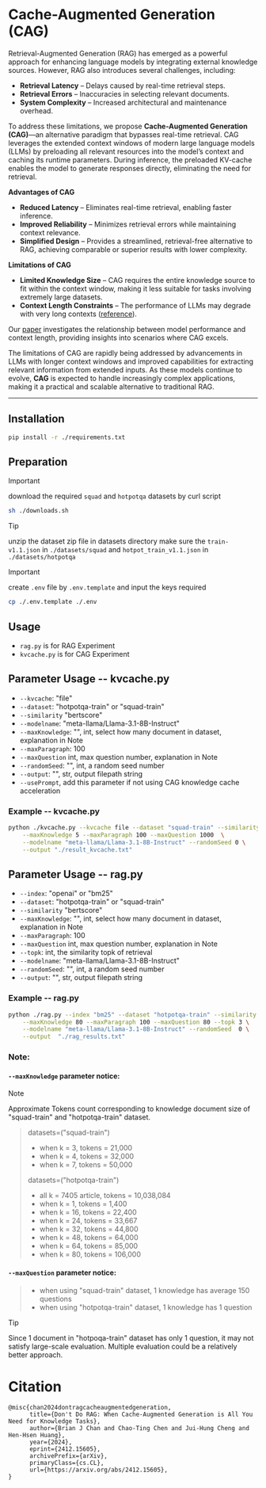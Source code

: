 # Cache-Augmented Generation (CAG)

Retrieval-Augmented Generation (RAG) has emerged as a powerful approach for enhancing language models by integrating external knowledge sources. However, RAG also introduces several challenges, including:  
- **Retrieval Latency** – Delays caused by real-time retrieval steps.  
- **Retrieval Errors** – Inaccuracies in selecting relevant documents.  
- **System Complexity** – Increased architectural and maintenance overhead.  

To address these limitations, we propose **Cache-Augmented Generation (CAG)**—an alternative paradigm that bypasses real-time retrieval. CAG leverages the extended context windows of modern large language models (LLMs) by preloading all relevant resources into the model’s context and caching its runtime parameters. During inference, the preloaded KV-cache enables the model to generate responses directly, eliminating the need for retrieval.  

**Advantages of CAG**  
- **Reduced Latency** – Eliminates real-time retrieval, enabling faster inference.  
- **Improved Reliability** – Minimizes retrieval errors while maintaining context relevance.  
- **Simplified Design** – Provides a streamlined, retrieval-free alternative to RAG, achieving comparable or superior results with lower complexity.  

**Limitations of CAG**  
- **Limited Knowledge Size** – CAG requires the entire knowledge source to fit within the context window, making it less suitable for tasks involving extremely large datasets.  
- **Context Length Constraints** – The performance of LLMs may degrade with very long contexts ([reference](https://arxiv.org/pdf/2404.02060v2)).  

Our [paper](https://arxiv.org/abs/2412.15605) investigates the relationship between model performance and context length, providing insights into scenarios where CAG excels.  

The limitations of CAG are rapidly being addressed by advancements in LLMs with longer context windows and improved capabilities for extracting relevant information from extended inputs. As these models continue to evolve, **CAG** is expected to handle increasingly complex applications, making it a practical and scalable alternative to traditional RAG.  

---

## Installation 
```bash
pip install -r ./requirements.txt
```

## Preparation
> [!IMPORTANT]  
> download the required `squad` and `hotpotqa` datasets by curl script
> ```bash
> sh ./downloads.sh
> ```

> [!TIP] 
> unzip the dataset zip file in datasets directory
> make sure the `train-v1.1.json` in `./datasets/squad` and `hotpot_train_v1.1.json` in `./datasets/hotpotqa`

> [!IMPORTANT]
> create `.env` file by `.env.template` and input the keys required
> ```bash
> cp ./.env.template ./.env
> ```

## Usage
- `rag.py` is for RAG Experiment
- `kvcache.py` is for CAG Experiment

## Parameter Usage -- kvcache.py
- `--kvcache`: "file"
- `--dataset`: "hotpotqa-train" or "squad-train"
- `--similarity` "bertscore"
- `--modelname`: "meta-llama/Llama-3.1-8B-Instruct"
- `--maxKnowledge`: "", int, select how many document in dataset, explanation in Note
- `--maxParagraph`: 100
- `--maxQuestion` int, max question number, explanation in Note
- `--randomSeed`: "", int, a random seed number
- `--output`: "", str, output filepath string
- `--usePrompt`, add this parameter if not using CAG knowledge cache acceleration 

### Example -- kvcache.py
```bash
python ./kvcache.py --kvcache file --dataset "squad-train" --similarity bertscore \
    --maxKnowledge 5 --maxParagraph 100 --maxQuestion 1000  \
    --modelname "meta-llama/Llama-3.1-8B-Instruct" --randomSeed 0 \
    --output "./result_kvcache.txt"
```

## Parameter Usage -- rag.py
- `--index`: "openai" or "bm25"
- `--dataset`: "hotpotqa-train" or "squad-train"
- `--similarity` "bertscore"
- `--maxKnowledge`: "", int, select how many document in dataset, explanation in Note
- `--maxParagraph`: 100
- `--maxQuestion` int, max question number, explanation in Note
- `--topk`: int, the similarity topk of retrieval
- `--modelname`: "meta-llama/Llama-3.1-8B-Instruct"
- `--randomSeed`: "", int, a random seed number
- `--output`: "", str, output filepath string

### Example -- rag.py
```bash
python ./rag.py --index "bm25" --dataset "hotpotqa-train" --similarity bertscore \
    --maxKnowledge 80 --maxParagraph 100 --maxQuestion 80 --topk 3 \
    --modelname "meta-llama/Llama-3.1-8B-Instruct" --randomSeed  0 \
    --output  "./rag_results.txt"
```

### Note:
#### `--maxKnowledge` parameter notice: 
> [!NOTE]
> Approximate Tokens count corresponding to knowledge document size of "squad-train" and "hotpotqa-train" dataset. 

> datasets=("squad-train")
> - when k = 3, tokens = 21,000
> - when k = 4, tokens = 32,000
> - when k = 7, tokens = 50,000
> 
> datasets=("hotpotqa-train")
> - all k = 7405 article, tokens = 10,038,084 
> - when k = 1, tokens = 1,400
> - when k = 16, tokens = 22,400
> - when k = 24, tokens = 33,667
> - when k = 32, tokens = 44,800
> - when k = 48, tokens = 64,000
> - when k = 64, tokens = 85,000
> - when k = 80, tokens = 106,000

#### `--maxQuestion` parameter notice:
> - when using "squad-train" dataset, 1 knowledge has average 150 questions
> - when using "hotpotqa-train" dataset, 1 knowledge has 1 question

> [!TIP]
> Since 1 document in "hotpoqa-train" dataset has only 1 question, it may not satisfy large-scale evaluation.
> Multiple evaluation could be a relatively better approach.
> 

# Citation
```
@misc{chan2024dontragcacheaugmentedgeneration,
      title={Don't Do RAG: When Cache-Augmented Generation is All You Need for Knowledge Tasks}, 
      author={Brian J Chan and Chao-Ting Chen and Jui-Hung Cheng and Hen-Hsen Huang},
      year={2024},
      eprint={2412.15605},
      archivePrefix={arXiv},
      primaryClass={cs.CL},
      url={https://arxiv.org/abs/2412.15605}, 
}
```


